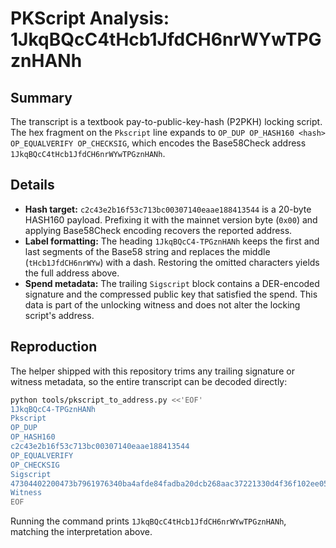 # PKScript Analysis: 1JkqBQcC4tHcb1JfdCH6nrWYwTPGznHANh

## Summary
The transcript is a textbook pay-to-public-key-hash (P2PKH) locking script.  The
hex fragment on the `Pkscript` line expands to `OP_DUP OP_HASH160 <hash>
OP_EQUALVERIFY OP_CHECKSIG`, which encodes the Base58Check address
`1JkqBQcC4tHcb1JfdCH6nrWYwTPGznHANh`.

## Details
- **Hash target:** `c2c43e2b16f53c713bc00307140eaae188413544` is a 20-byte
  HASH160 payload.  Prefixing it with the mainnet version byte (`0x00`) and
  applying Base58Check encoding recovers the reported address.
- **Label formatting:** The heading `1JkqBQcC4-TPGznHANh` keeps the first and
  last segments of the Base58 string and replaces the middle (`tHcb1JfdCH6nrWYw`)
  with a dash.  Restoring the omitted characters yields the full address above.
- **Spend metadata:** The trailing `Sigscript` block contains a DER-encoded
  signature and the compressed public key that satisfied the spend.  This data
  is part of the unlocking witness and does not alter the locking script's
  address.

## Reproduction
The helper shipped with this repository trims any trailing signature or witness
metadata, so the entire transcript can be decoded directly:

```bash
python tools/pkscript_to_address.py <<'EOF'
1JkqBQcC4-TPGznHANh
Pkscript
OP_DUP
OP_HASH160
c2c43e2b16f53c713bc00307140eaae188413544
OP_EQUALVERIFY
OP_CHECKSIG
Sigscript
47304402200473b7961976340ba4afde84fadba20dcb268aac37221330d4f36f102ee05c2b0220107e185e9360154aae8e94a5550b87b28559e2d2a262f967ff21702ff76257780121031dcf49b480cee5f1a7200ea94795a1c7f69e144f11f031123c14c65077823dcb
Witness
EOF
```

Running the command prints `1JkqBQcC4tHcb1JfdCH6nrWYwTPGznHANh`, matching the
interpretation above.
